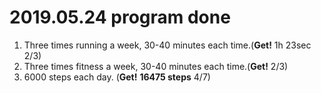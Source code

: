 # 2019.05.24 program done


 
1. Three times running a week, 30-40 minutes each time.(**Get!** 1h 23sec 2/3)
2. Three times fitness a week, 30-40 minutes each time.(**Get!** 2/3)
3. 6000 steps each day. (**Get!** **16475 steps** 4/7)
